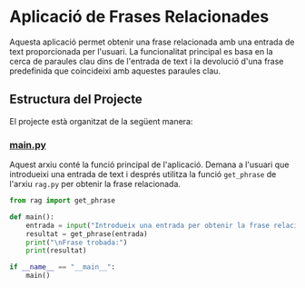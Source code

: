 # Aplicació de Frases Relacionades

Aquesta aplicació permet obtenir una frase relacionada amb una entrada de text proporcionada per l'usuari. La funcionalitat principal es basa en la cerca de paraules clau dins de l'entrada de text i la devolució d'una frase predefinida que coincideixi amb aquestes paraules clau.

## Estructura del Projecte

El projecte està organitzat de la següent manera:


### [main.py](gh_rag/main.py)

Aquest arxiu conté la funció principal de l'aplicació. Demana a l'usuari que introdueixi una entrada de text i després utilitza la funció `get_phrase` de l'arxiu `rag.py` per obtenir la frase relacionada.

```python
from rag import get_phrase

def main():
    entrada = input("Introdueix una entrada per obtenir la frase relacionada: ")
    resultat = get_phrase(entrada)
    print("\nFrase trobada:")
    print(resultat)

if __name__ == "__main__":
    main()
